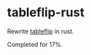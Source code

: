 # tableflip-rust

Rewrite [tableflip](https://github.com/Amchik/tableflip) in rust.

Completed for 17%.
